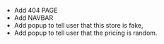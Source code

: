 - Add 404 PAGE
- Add NAVBAR
- Add popup to tell user that this store is fake,
- Add popup to tell user that the pricing is random.
